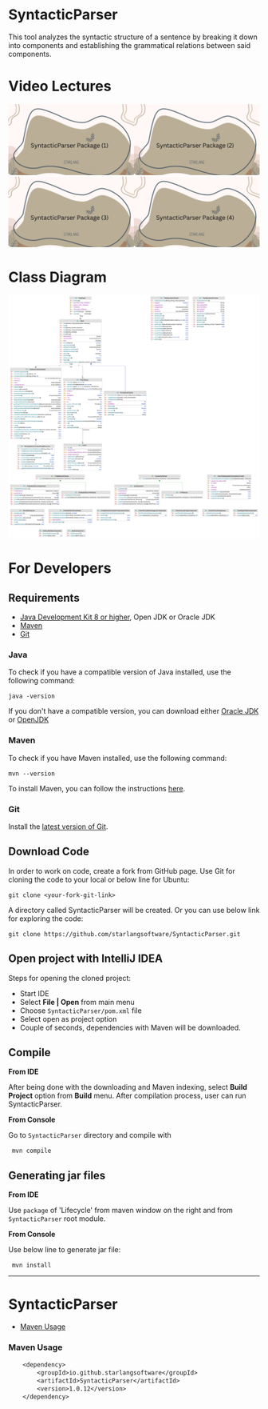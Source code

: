 # SyntacticParser

This tool analyzes the syntactic structure of a sentence by breaking it down into components and establishing the grammatical relations between said components.

Video Lectures
============

[<img src=video1.jpg width="50%">](https://youtu.be/4erjWXDlJRI)[<img src=video2.jpg width="50%">](https://youtu.be/XwmCs21kosU)[<img src=video3.jpg width="50%">](https://youtu.be/2pWtrpLGYTA)[<img src=video4.jpg width="50%">](https://youtu.be/ajF3p1p6yMM)

Class Diagram
============

<img src="classDiagram.png">

For Developers
============

## Requirements

* [Java Development Kit 8 or higher](#java), Open JDK or Oracle JDK
* [Maven](#maven)
* [Git](#git)

### Java 

To check if you have a compatible version of Java installed, use the following command:

    java -version
    
If you don't have a compatible version, you can download either [Oracle JDK](https://www.oracle.com/technetwork/java/javase/downloads/jdk8-downloads-2133151.html) or [OpenJDK](https://openjdk.java.net/install/)    

### Maven
To check if you have Maven installed, use the following command:

    mvn --version
    
To install Maven, you can follow the instructions [here](https://maven.apache.org/install.html).      

### Git

Install the [latest version of Git](https://git-scm.com/book/en/v2/Getting-Started-Installing-Git).

## Download Code

In order to work on code, create a fork from GitHub page. 
Use Git for cloning the code to your local or below line for Ubuntu:

	git clone <your-fork-git-link>

A directory called SyntacticParser will be created. Or you can use below link for exploring the code:

	git clone https://github.com/starlangsoftware/SyntacticParser.git

## Open project with IntelliJ IDEA

Steps for opening the cloned project:

* Start IDE
* Select **File | Open** from main menu
* Choose `SyntacticParser/pom.xml` file
* Select open as project option
* Couple of seconds, dependencies with Maven will be downloaded. 


## Compile

**From IDE**

After being done with the downloading and Maven indexing, select **Build Project** option from **Build** menu. After compilation process, user can run SyntacticParser.

**From Console**

Go to `SyntacticParser` directory and compile with 

     mvn compile 

## Generating jar files

**From IDE**

Use `package` of 'Lifecycle' from maven window on the right and from `SyntacticParser` root module.

**From Console**

Use below line to generate jar file:

     mvn install



------------------------------------------------

SyntacticParser
============
+ [Maven Usage](#maven-usage)


### Maven Usage

        <dependency>
            <groupId>io.github.starlangsoftware</groupId>
            <artifactId>SyntacticParser</artifactId>
            <version>1.0.12</version>
        </dependency>
